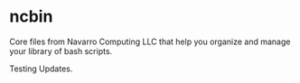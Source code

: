 ncbin
=====

Core files from Navarro Computing LLC that help you organize and manage your library of bash scripts.

Testing Updates.

